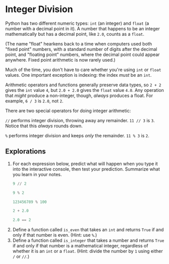 # Integer Division

Python has two different numeric types: `int` (an integer) and `float` (a number with a decimal point in it). A
number that happens to be an integer mathematically but has a decimal point, like `2.0`, counts as a `float`.

(The name "float" hearkens back to a time when computers used both "fixed point" numbers, with a standard number of
digits after the decimal point, and "floating point" numbers, where the decimal point could appear anywhere. Fixed point
arithmetic is now rarely used.)

Much of the time, you don't have to care whether you're using `int` or `float` values. One important exception is
indexing: the index *must* be an `int`.

Arithmetic operators and functions generally preserve data types, so `2 + 2` gives the `int` value `4`, but `2.0 + 2.0`
gives the `float` value `4.0`. Any operation that *might* produce a non-integer, though, *always* produces a float.
For example, `6 / 3` is `2.0`, not `2`.

There are two special operators for doing integer arithmetic:

`//` performs integer division, throwing away any remainder. `11 // 3` is `3`. Notice that this *always* rounds down.

`%` performs integer division and keeps *only* the remainder. `11 % 3` is `2`.

## Explorations
1. For each expression below, predict what will happen when you type it into the interactive console, then test your
prediction. Summarize what you learn in your notes.
    ```python
    9 // 2
    ```
    ```python
    9 % 2
    ```
    ```python
    123456789 % 100
    ```
    ```python
    2 + 2.0
    ```
    ```python
    2.0 == 2
    ```
1. Define a function called `is_even` that takes an `int` and returns `True` if and only if that number is even. (Hint:
use `%`.)
1. Define a function called `is_integer` that takes a number and returns `True` if and only if that number is a
mathematical integer, regardless of whether it is an `int` or a `float`. (Hint: divide the number by `1` using either `/`
or `//`.)
